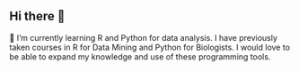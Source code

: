 ## Hi there 👋
🌱 I’m currently learning R and Python for data analysis. I have previously taken courses in R for Data Mining and Python for Biologists. I would love to be able to expand my knowledge and use of these programming tools.

<!--
**cominisc/cominisc** is a ✨ _special_ ✨ repository because its `README.md` (this file) appears on your GitHub profile.

Here are some ideas to get you started:

- 🔭 I’m currently working on ...
- 🌱 I’m currently learning ...
- 👯 I’m looking to collaborate on ...
- 🤔 I’m looking for help with ...
- 💬 Ask me about ...
- 📫 How to reach me: ...
- 😄 Pronouns: ...
- ⚡ Fun fact: ...
-->
